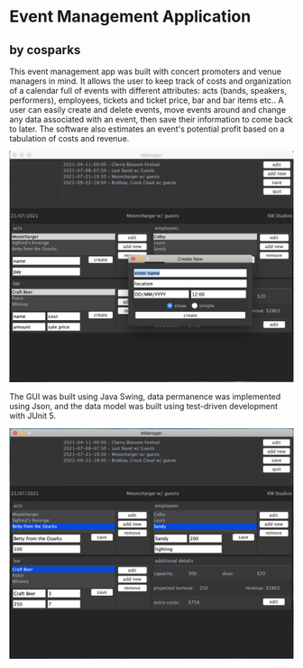 # Event Management Application

## by cosparks

This event management app was built with concert promoters and venue managers in mind.  It allows the user to keep track
of costs and organization of a calendar full of events with different attributes: acts (bands, speakers, performers), employees, tickets and ticket price, bar and bar items etc..  A user can easily create and delete events, move events around and change any data associated with an event, then save their information to come back to later.  The software also estimates an event's potential profit based on a tabulation of costs and revenue.

<img src="https://github.com/cosparks/event_wizard/blob/19ebc68f3a107940b69638474b9034db84ed81a1/documentation/gui1.png" width="800">

The GUI was built using Java Swing, data permanence was implemented using Json, and the data model was built using test-driven development with JUnit 5.

<img src="https://github.com/cosparks/event_wizard/blob/19ebc68f3a107940b69638474b9034db84ed81a1/documentation/gui2.png" width="800">
